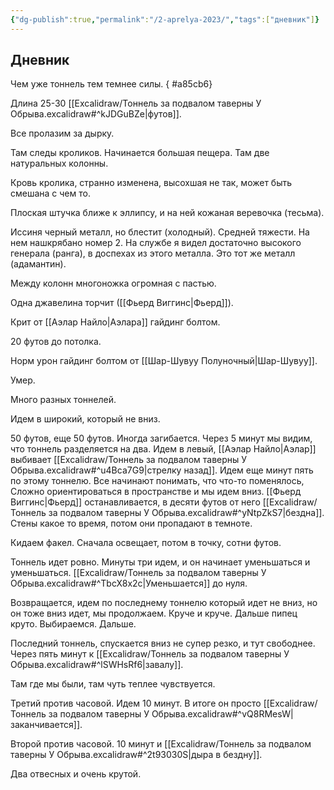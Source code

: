 ```yaml
---
{"dg-publish":true,"permalink":"/2-aprelya-2023/","tags":["дневник"]}
---
```


## Дневник

Чем уже тоннель тем темнее силы.
{ #a85cb6}


Длина 25-30 [[Excalidraw/Тоннель за подвалом таверны У Обрыва.excalidraw#^kJDGuBZe\|футов]].

Все пролазим за дырку.

Там следы кроликов. Начинается большая пещера. Там две натуральных колонны.

Кровь кролика, странно изменена, высохшая не так, может быть смешана с чем то.

Плоская штучка ближе к эллипсу, и на ней кожаная веревочка (тесьма).

Иссиня черный металл, но блестит (холодный). Средней тяжести. На нем нашкрябано номер 2. На службе я видел достаточно высокого генерала (ранга), в доспехах из этого металла. Это тот же металл (адамантин).

Между колонн многоножка огромная с пастью.

Одна джавелина торчит ([[Фьерд Виггинс\|Фьерд]]).

Крит от [[Аэлар Найло\|Аэлара]] гайдинг болтом.

20 футов до потолка.

Норм урон гайдинг болтом от [[Шар-Шувуу Полуночный\|Шар-Шувуу]].

Умер.

Много разных тоннелей.

Идем в широкий, который не вниз.

50 футов, еще 50 футов. Иногда загибается. Через 5 минут мы видим, что тоннель разделяется на два. Идем в левый, [[Аэлар Найло\|Аэлар]] выбивает [[Excalidraw/Тоннель за подвалом таверны У Обрыва.excalidraw#^u4Bca7G9\|стрелку назад]]. Идем еще минут пять по этому тоннелю. Все начинают понимать, что что-то поменялось, Сложно ориентироваться в пространстве и мы идем вниз. [[Фьерд Виггинс\|Фьерд]] останавливается, в десяти футов от него [[Excalidraw/Тоннель за подвалом таверны У Обрыва.excalidraw#^yNtpZkS7\|бездна]]. Стены какое то время, потом они пропадают в темноте.

Кидаем факел. Сначала освещает, потом в точку, сотни футов.

Тоннель идет ровно. Минуты три идем, и он начинает уменьшаться и уменьшаться. [[Excalidraw/Тоннель за подвалом таверны У Обрыва.excalidraw#^TbcX8x2c\|Уменьшается]] до нуля.

Возвращается, идем по последнему тоннелю который идет не вниз, но он тоже вниз идет, мы продолжаем. Круче и круче. Дальше пипец круто. Выбираемся. Дальше.

Последний тоннель, спускается вниз не супер резко, и тут свободнее. Через пять минут к [[Excalidraw/Тоннель за подвалом таверны У Обрыва.excalidraw#^lSWHsRf6\|завалу]].

Там где мы были, там чуть теплее чувствуется.

Третий против часовой. Идем 10 минут. В итоге он просто [[Excalidraw/Тоннель за подвалом таверны У Обрыва.excalidraw#^vQ8RMesW\|заканчивается]].

Второй против часовой. 10 минут и [[Excalidraw/Тоннель за подвалом таверны У Обрыва.excalidraw#^2t93030S\|дыра в бездну]].

Два отвесных и очень крутой.